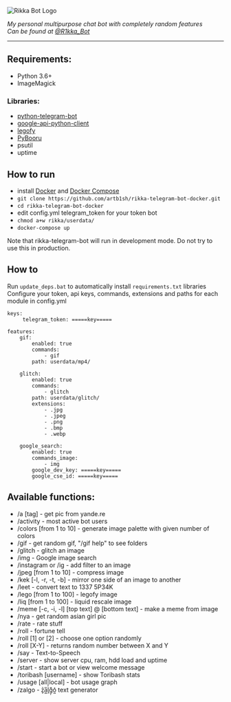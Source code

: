 ![Rikka Bot Logo](https://raw.githubusercontent.com/artb1sh/rikka-telegram-bot-docker/master/rikka-bot.png)

*My personal multipurpose chat bot with completely random features*  
*Can be found at [@R1kka_Bot](https://telegram.me/R1kka_Bot)*

----------

## Requirements:
+ Python 3.6+
+ ImageMagick

### Libraries:
+ [python-telegram-bot](https://github.com/python-telegram-bot)
+ [google-api-python-client](https://github.com/google/google-api-python-client)
+ [legofy](https://github.com/JuanPotato/Legofy)
+ [PyBooru](https://github.com/LuqueDaniel/pybooru)
+ psutil
+ uptime

## How to run

- install [Docker](https://docker.com/) and [Docker Compose](https://docs.docker.com/compose/install/)
- `git clone https://github.com/artb1sh/rikka-telegram-bot-docker.git`
- `cd rikka-telegram-bot-docker`
- edit config.yml telegram_token for your token bot
- `chmod a+w rikka/userdata/`
- `docker-compose up`

Note that rikka-telegram-bot will run in development mode. Do not try to use this in production.

## How to
Run `update_deps.bat` to automatically install `requirements.txt` libraries
Configure your token, api keys, commands, extensions and paths for each module in config.yml
```
keys:
     telegram_token: =====key=====

features:
    gif:
        enabled: true
        commands: 
            - gif
        path: userdata/mp4/

    glitch:
        enabled: true
        commands: 
            - glitch
        path: userdata/glitch/
        extensions:
            - .jpg
            - .jpeg
            - .png
            - .bmp 
            - .webp

    google_search:
        enabled: true
        commands_image: 
            - img
        google_dev_key: =====key=====
        google_cse_id: =====key=====
```

## Available functions:
+ /a [tag] - get pic from yande.re
+ /activity - most active bot users
+ /colors [from 1 to 10] - generate image palette with given number of colors
+ /gif - get random gif, "/gif help" to see folders
+ /glitch - glitch an image
+ /img - Google image search
+ /instagram or /ig - add filter to an image
+ /jpeg [from 1 to 10] - compress image
+ /kek [-l, -r, -t, -b] - mirror one side of an image to another
+ /leet - convert text to 1337 5P34K
+ /lego [from 1 to 100] - legofy image
+ /liq [from 1 to 100] - liquid rescale image
+ /meme [-c, -i, -l] [top text] @ [bottom text] - make a meme from image
+ /nya - get random asian girl pic
+ /rate - rate stuff
+ /roll - fortune tell
+ /roll [1] or [2] - choose one option randomly
+ /roll [X-Y] - returns random number between X and Y
+ /say - Text-to-Speech
+ /server - show server cpu, ram, hdd load and uptime
+ /start - start a bot or view welcome message
+ /toribash [username] - show Toribash stats
+ /usage [all|local] - bot usage graph
+ /zalgo - z̡͛a͖̅l̡ͨg̦͊o͍͛ text generator

